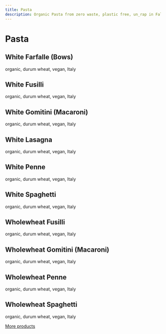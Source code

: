 ```yaml
---
title: Pasta
description: Organic Pasta from zero waste, plastic free, un_rap in Falmouth
---
```

# Pasta

## White Farfalle (Bows)

organic, durum wheat, vegan, Italy

## White Fusilli

organic, durum wheat, vegan, Italy

## White Gomitini (Macaroni)

organic, durum wheat, vegan, Italy

## White Lasagna

organic, durum wheat, vegan, Italy

## White Penne

organic, durum wheat, vegan, Italy

## White Spaghetti

organic, durum wheat, vegan, Italy

## Wholewheat Fusilli

organic, durum wheat, vegan, Italy

## Wholewheat Gomitini (Macaroni)

organic, durum wheat, vegan, Italy

## Wholewheat Penne

organic, durum wheat, vegan, Italy

## Wholewheat Spaghetti

organic, durum wheat, vegan, Italy

[More products](/howto/fill-containers.html)
